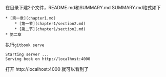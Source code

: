 在目录下建2个文件，README.md和SUMMARY.md
SUMMARY.md格式如下

	* [第一章](chapter1.md)
 		* [第一节](chapter1/section2.md)
 		* [第二节](chapter1/section2.md)
 	* 第二章
 	
执行`gitbook serve`

	Starting server ...
	Serving book on http://localhost:4000
打开 http://localhost:4000 就可以看到了
